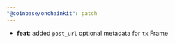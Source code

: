 ```yaml
---
"@coinbase/onchainkit": patch
---
```


- **feat**: added `post_url` optional metadata for `tx` Frame
